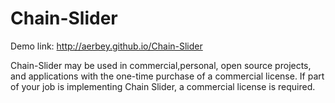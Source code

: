 Chain-Slider
==============


Demo link:  http://aerbey.github.io/Chain-Slider

Chain-Slider may be used in commercial,personal, open source projects,  and applications with the one-time purchase of a commercial license. If part of your job is implementing Chain Slider, a commercial license is required.

